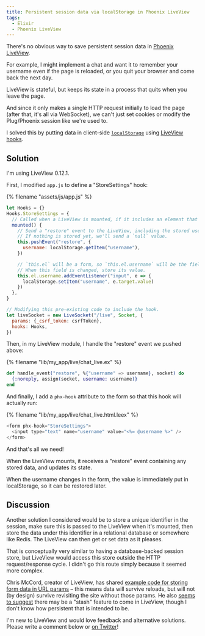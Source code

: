 ```yaml
---
title: Persistent session data via localStorage in Phoenix LiveView
tags:
  - Elixir
  - Phoenix LiveView
---
```


There's no obvious way to save persistent session data in [Phoenix LiveView](https://github.com/phoenixframework/phoenix_live_view).

For example, I might implement a chat and want it to remember your username even if the page is reloaded, or you quit your browser and come back the next day.

LiveView is stateful, but keeps its state in a process that quits when you leave the page.

And since it only makes a single HTTP request initially to load the page (after that, it's all via WebSocket), we can't just set cookies or modify the Plug/Phoenix session like we're used to.

I solved this by putting data in client-side [`localStorage`](https://developer.mozilla.org/en-US/docs/Web/API/Window/localStorage) using [LiveView hooks](https://hexdocs.pm/phoenix_live_view/Phoenix.LiveView.html#module-js-interop-and-client-controlled-dom).

## Solution

I'm using LiveView 0.12.1.

First, I modified `app.js` to define a "StoreSettings" hook:

{% filename "assets/js/app.js" %}
``` js
let Hooks = {}
Hooks.StoreSettings = {
  // Called when a LiveView is mounted, if it includes an element that uses this hook.
  mounted() {
    // Send a "restore" event to the LiveView, including the stored username.
    // If nothing is stored yet, we'll send a `null` value.
    this.pushEvent("restore", {
      username: localStorage.getItem("username"),
    })

    // `this.el` will be a form, so `this.el.username` will be the field named "username".
    // When this field is changed, store its value.
    this.el.username.addEventListener("input", e => {
      localStorage.setItem("username", e.target.value)
    })
  },
}

// Modifying this pre-existing code to include the hook.
let liveSocket = new LiveSocket("/live", Socket, {
  params: {_csrf_token: csrfToken},
  hooks: Hooks,
})
```

Then, in my LiveView module, I handle the "restore" event we pushed above:

{% filename "lib/my_app/live/chat_live.ex" %}
``` elixir
def handle_event("restore", %{"username" => username}, socket) do
  {:noreply, assign(socket, username: username)}
end
```

And finally, I add a `phx-hook` attribute to the form so that this hook will actually run:

{% filename "lib/my_app/live/chat_live.html.leex" %}
``` elixir
<form phx-hook="StoreSettings">
  <input type="text" name="username" value="<%= @username %>" />
</form>
```

And that's all we need!

When the LiveView mounts, it receives a "restore" event containing any stored data, and updates its state.

When the username changes in the form, the value is immediately put in localStorage, so it can be restored later.

## Discussion

Another solution I considered would be to store a unique identifier in the session, make sure this is passed to the LiveView when it's mounted, then store the data under this identifier in a relational database or somewhere like Redis. The LiveView can then get or set data as it pleases.

That is conceptually very similar to having a database-backed session store, but LiveView would access this store outside the HTTP request/response cycle. I didn't go this route simply because it seemed more complex.

Chris McCord, creator of LiveView, has shared [example code for storing form data in URL params](https://gist.github.com/chrismccord/5d2f6e99112c9a67fedb2b8501a5bcab) – this means data will survive reloads, but will not (by design) survive revisiting the site without those params. He also [seems to suggest](https://news.ycombinator.com/item?id=21101081) there may be a "stash" feature to come in LiveView, though I don't know how persistent that is intended to be.

I'm new to LiveView and would love feedback and alternative solutions. Please write a comment below or [on Twitter](https://twitter.com/henrik/status/1262007554881839106)!
